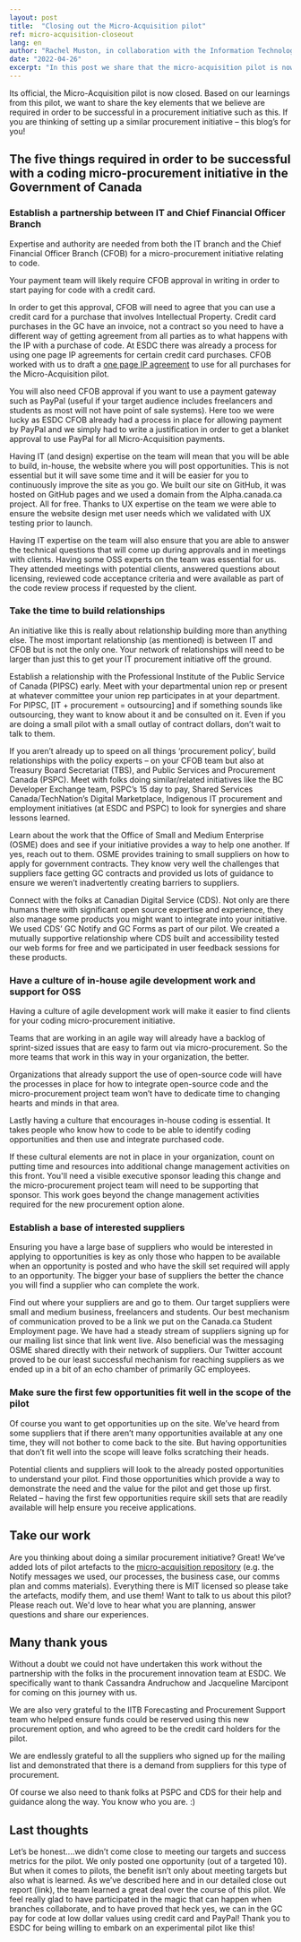 ```yaml
---
layout: post
title:  "Closing out the Micro-Acquisition pilot"
ref: micro-acquisition-closeout
lang: en
author: "Rachel Muston, in collaboration with the Information Technology (IT) Strategy team and Micro-Acquisition Pilot team members"
date: "2022-04-26"
excerpt: "In this post we share that the micro-acquisition pilot is now closed and provide a top 5 list of success factors for an initiative like this based on our lessons learned. While we did not achieve everything we hoped we would, we learned a lot!"
---
```


Its official, the Micro-Acquisition pilot is now closed.
Based on our learnings from this pilot, we want to share the key elements that we believe are required in order to be successful in a procurement initiative such as this. If you are thinking of setting up a similar procurement initiative – this blog’s for you!

## The five things required in order to be successful with a coding micro-procurement initiative in the Government of Canada

### Establish a partnership between IT and Chief Financial Officer Branch

Expertise and authority are needed from both the IT branch and the Chief Financial Officer Branch (CFOB) for a micro-procurement initiative relating to code.

Your payment team will likely require CFOB approval in writing in order to start paying for code with a credit card.

In order to get this approval, CFOB will need to agree that you can use a credit card for a purchase that involves Intellectual Property. Credit card purchases in the GC have an invoice, not a contract so you need to have a different way of getting agreement from all parties as to what happens with the IP with a purchase of code. At ESDC there was already a process for using one page IP agreements for certain credit card purchases.
CFOB worked with us to draft a [one page IP agreement](https://github.com/canada-ca/micro-acquisition/blob/main/_pages/en/terms.md) to use for all purchases for the Micro-Acquisition pilot.

You will also need CFOB approval if you want to use a payment gateway such as PayPal (useful if your target audience includes freelancers and students as most will not have point of sale systems).
Here too we were lucky as ESDC CFOB already had a process in place for allowing payment by PayPal and we simply had to write a justification in order to get a blanket approval to use PayPal for all Micro-Acquisition payments.

Having IT (and design) expertise on the team will mean that you will be able to build, in-house, the website where you will post opportunities.
This is not essential but it will save some time and it will be easier for you to continuously improve the site as you go. We built our site on GitHub, it was hosted on GitHub pages and we used a domain from the Alpha.canada.ca project.
All for free.
Thanks to UX expertise on the team we were able to ensure the website design met user needs which we validated with UX testing prior to launch.

Having IT expertise on the team will also ensure that you are able to answer the technical questions that will come up during approvals and in meetings with clients.
Having some OSS experts on the team was essential for us. They attended meetings with potential clients, answered questions about licensing, reviewed code acceptance criteria and were available as part of the code review process if requested by the client.

### Take the time to build relationships

An initiative like this is really about relationship building more than anything else. The most important relationship (as mentioned) is between IT and CFOB but is not the only one.
Your network of relationships will need to be larger than just this to get your IT procurement initiative off the ground.

Establish a relationship with the Professional Institute of the Public Service of Canada (PIPSC) early. Meet with your departmental union rep or present at whatever committee your union rep participates in at your department.
For PIPSC, [IT + procurement = outsourcing] and if something sounds like outsourcing, they want to know about it and be consulted on it.
Even if you are doing a small pilot with a small outlay of contract dollars, don’t wait to talk to them.

If you aren’t already up to speed on all things ‘procurement policy’, build relationships with the policy experts – on your CFOB team but also at Treasury Board Secretariat (TBS), and Public Services and Procurement Canada (PSPC).
Meet with folks doing similar/related initiatives like the BC Developer Exchange team, PSPC’s 15 day to pay, Shared Services Canada/TechNation’s Digital Marketplace, Indigenous IT procurement and employment initiatives (at ESDC and PSPC) to look for synergies and share lessons learned.

Learn about the work that the Office of Small and Medium Enterprise (OSME) does and see if your initiative provides a way to help one another.
If yes, reach out to them.
OSME provides training to small suppliers on how to apply for government contracts.
They know very well the challenges that suppliers face getting GC contracts and provided us lots of guidance to ensure we weren’t inadvertently creating barriers to suppliers.

Connect with the folks at Canadian Digital Service (CDS).
Not only are there humans there with significant open source expertise and experience, they also manage some products you might want to integrate into your initiative.
We used CDS’ GC Notify and GC Forms as part of our pilot.
We created a mutually supportive relationship where CDS built and accessibility tested our web forms for free and we participated in user feedback sessions for these products.

### Have a culture of in-house agile development work and support for OSS

Having a culture of agile development work will make it easier to find clients for your coding micro-procurement initiative.

Teams that are working in an agile way will already have a backlog of sprint-sized issues that are easy to farm out via micro-procurement.
So the more teams that work in this way in your organization, the better.

Organizations that already support the use of open-source code will have the processes in place for how to integrate open-source code and the micro-procurement project team won’t have to dedicate time to changing hearts and minds in that area.

Lastly having a culture that encourages in-house coding is essential. It takes people who know how to code to be able to identify coding opportunities and then use and integrate purchased code.

If these cultural elements are not in place in your organization, count on putting time and resources into additional change management activities on this front.
You'll need a visible executive sponsor leading this change and the micro-procurement project team will need to be supporting that sponsor.
This work goes beyond the change management activities required for the new procurement option alone.

### Establish a base of interested suppliers

Ensuring you have a large base of suppliers who would be interested in applying to opportunities is key as only those who happen to be available when an opportunity is posted and who have the skill set required will apply to an opportunity.
The bigger your base of suppliers the better the chance you will find a supplier who can complete the work.

Find out where your suppliers are and go to them.
Our target suppliers were small and medium business, freelancers and students. Our best mechanism of communication proved to be a link we put on the Canada.ca Student Employment page.
We have had a steady stream of suppliers signing up for our mailing list since that link went live.
Also beneficial was the messaging OSME shared directly with their network of suppliers.
Our Twitter account proved to be our least successful mechanism for reaching suppliers as we ended up in a bit of an echo chamber of primarily GC employees.

### Make sure the first few opportunities fit well in the scope of the pilot

Of course you want to get opportunities up on the site.
We’ve heard from some suppliers that if there aren’t many opportunities available at any one time, they will not bother to come back to the site.
But having opportunities that don’t fit well into the scope will leave folks scratching their heads.

Potential clients and suppliers will look to the already posted opportunities to understand your pilot.
Find those opportunities which provide a way to demonstrate the need and the value for the pilot and get those up first.
Related – having the first few opportunities require skill sets that are readily available will help ensure you receive applications.

## Take our work

Are you thinking about doing a similar procurement initiative?
Great!
We’ve added lots of pilot artefacts to the [micro-acquisition repository](https://github.com/canada-ca/micro-acquisition/tree/main/assets) (e.g. the Notify messages we used, our processes, the business case, our comms plan and comms materials).
Everything there is MIT licensed so please take the artefacts, modify them, and use them!
Want to talk to us about this pilot?
Please reach out.
We'd love to hear what you are planning, answer questions and share our experiences.

## Many thank yous

Without a doubt we could not have undertaken this work without the partnership with the folks in the procurement innovation team at ESDC.
We specifically want to thank Cassandra Andruchow and Jacqueline Marcipont for coming on this journey with us.

We are also very grateful to the IITB Forecasting and Procurement Support team who helped ensure funds could be reserved using this new procurement option, and who agreed to be the credit card holders for the pilot.

We are endlessly grateful to all the suppliers who signed up for the mailing list and demonstrated that there is a demand from suppliers for this type of procurement.

Of course we also need to thank folks at PSPC and CDS for their help and guidance along the way. You know who you are. :)

## Last thoughts

Let’s be honest....we didn’t come close to meeting our targets and success metrics for the pilot.
We only posted one opportunity (out of a targeted 10).
But when it comes to pilots, the benefit isn’t only about meeting targets but also what is learned.
As we’ve described here and in our detailed close out report (link), the team learned a great deal over the course of this pilot. We feel really glad to have participated in the magic that can happen when branches collaborate, and to have proved that heck yes, we can in the GC pay for code at low dollar values using credit card and PayPal!
Thank you to ESDC for being willing to embark on an experimental pilot like this!